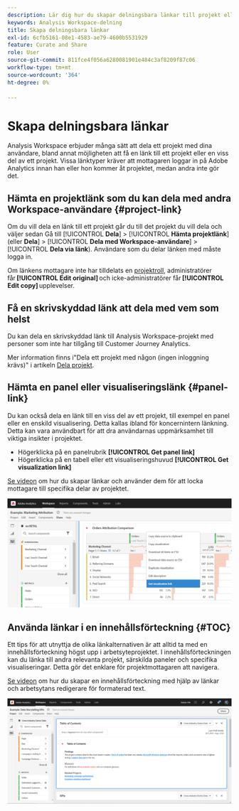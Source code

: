 ```yaml
---
description: Lär dig hur du skapar delningsbara länkar till projekt eller visualiseringar
keywords: Analysis Workspace-delning
title: Skapa delningsbara länkar
exl-id: 6cfb5161-08e1-4583-ae79-4600b5531929
feature: Curate and Share
role: User
source-git-commit: 811fce4f056a6280081901e484c3af8209f87c06
workflow-type: tm+mt
source-wordcount: '364'
ht-degree: 0%

---
```


# Skapa delningsbara länkar

Analysis Workspace erbjuder många sätt att dela ett projekt med dina användare, bland annat möjligheten att få en länk till ett projekt eller en viss del av ett projekt. Vissa länktyper kräver att mottagaren loggar in på Adobe Analytics innan han eller hon kommer åt projektet, medan andra inte gör det.

## Hämta en projektlänk som du kan dela med andra Workspace-användare {#project-link}

Om du vill dela en länk till ett projekt går du till det projekt du vill dela och väljer sedan Gå till [!UICONTROL **Dela**] > [!UICONTROL **Hämta projektlänk**] (eller **Dela**] > [!UICONTROL **Dela med Workspace-användare**] > [!UICONTROL **Dela via länk**). Användare som du delar länken med måste logga in.

Om länkens mottagare inte har tilldelats en [projektroll](https://experienceleague.adobe.com/docs/analytics/analyze/analysis-workspace/curate-share/share-projects.html), administratörer får **[!UICONTROL Edit original]** och icke-administratörer får **[!UICONTROL Edit copy]** upplevelser.

## Få en skrivskyddad länk att dela med vem som helst

Du kan dela en skrivskyddad länk till Analysis Workspace-projekt med personer som inte har tillgång till Customer Journey Analytics.

Mer information finns i&quot;Dela ett projekt med någon (ingen inloggning krävs)&quot; i artikeln [Dela projekt](/help/analysis-workspace/curate-share/share-projects.md).

## Hämta en panel eller visualiseringslänk {#panel-link}

Du kan också dela en länk till en viss del av ett projekt, till exempel en panel eller en enskild visualisering. Detta kallas ibland för koncernintern länkning. Detta kan vara användbart för att dra användarnas uppmärksamhet till viktiga insikter i projektet.

* Högerklicka på en panelrubrik **[!UICONTROL Get panel link]**
* Högerklicka på en tabell eller ett visualiseringshuvud **[!UICONTROL Get visualization link]**

[Se videon](https://experienceleague.adobe.com/docs/analytics-learn/tutorials/analysis-workspace/visualizations/intra-linking-in-analysis-workspace.html) om hur du skapar länkar och använder dem för att locka mottagare till specifika delar av projektet.

![Listrutan när du högerklickar på rubriken med länken Hämta visualisering markerad.](assets/get-viz-link.png)

## Använda länkar i en innehållsförteckning {#TOC}

Ett tips för att utnyttja de olika länkalternativen är att alltid ta med en innehållsförteckning högst upp i arbetsyteprojektet. I innehållsförteckningen kan du länka till andra relevanta projekt, särskilda paneler och specifika visualiseringar. Detta gör det enklare för projektmottagaren att navigera.

[Se videon](https://experienceleague.adobe.com/docs/analytics-learn/tutorials/analysis-workspace/navigating-workspace-projects/create-a-toc-in-analysis-workspace.html) om hur du skapar en innehållsförteckning med hjälp av länkar och arbetsytans redigerare för formaterad text.

![En projektinnehållsförteckning.](assets/toc.png)
